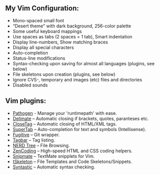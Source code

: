 ## **My Vim Configuration:**

- Mono-spaced small font
- “Desert theme” with dark background, 256-color palette
- Some useful keyboard mappings
- Use spaces as tabs (2 spaces = 1 tab), Smart indentation
- Display line-numbers, Show matching braces
- Display all special characters
- Auto-completion
- Status-line modifications
- Syntax-checking upon saving for almost all languages (plugins, see below)
- File skeletons upon creation (plugins, see below)
- Ignore CVS-, temporary and images (etc) files and directories
- Disabled sounds 

## **Vim plugins:**

- [Pathogen](https://github.com/tpope/vim-pathogen) - Manage your 'runtimepath' with ease.
- [Delimate](https://github.com/Raimondi/delimitMate) – Automatic closing if brackets, quotes, paranteses etc.
- [CloseTag](https://github.com/docunext/closetag.vim) – Automatic closing of HTML/XML tags.
- [SuperTab](https://github.com/ervandew/supertab) – Auto-completion for text and symbols (Intellisense).
- [Fugitive](https://github.com/tpope/vim-fugitive) – Git wrapper.
- [Tagbar](https://github.com/majutsushi/tagbar) – Tag listing.
- [NERD Tree](http://www.vim.org/scripts/script.php?script_id=1658) – File Browsing.
- [ZenCoding](http://www.vim.org/scripts/script.php?script_id=2981) – High-speed HTML and CSS coding helpers.
- [Snipmate](https://github.com/garbas/vim-snipmate/) – TextMate snipplets for Vim.
- [tSkeleton](http://www.vim.org/scripts/script.php?script_id=1160) – File Templates and Code Skeletons/Snippets.
- [Syntastic](http://www.vim.org/scripts/script.php?script_id=2736) – Automatic syntax checking.
